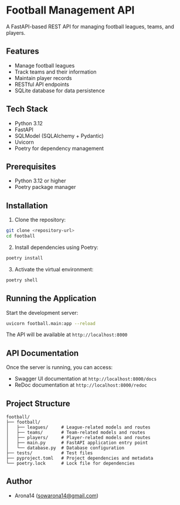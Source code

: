 # Football Management API

A FastAPI-based REST API for managing football leagues, teams, and players.

## Features

- Manage football leagues
- Track teams and their information
- Maintain player records
- RESTful API endpoints
- SQLite database for data persistence

## Tech Stack

- Python 3.12
- FastAPI
- SQLModel (SQLAlchemy + Pydantic)
- Uvicorn
- Poetry for dependency management

## Prerequisites

- Python 3.12 or higher
- Poetry package manager

## Installation

1. Clone the repository:
```bash
git clone <repository-url>
cd football
```

2. Install dependencies using Poetry:
```bash
poetry install
```

3. Activate the virtual environment:
```bash
poetry shell
```

## Running the Application

Start the development server:
```bash
uvicorn football.main:app --reload
```

The API will be available at `http://localhost:8000`

## API Documentation

Once the server is running, you can access:
- Swagger UI documentation at `http://localhost:8000/docs`
- ReDoc documentation at `http://localhost:8000/redoc`

## Project Structure

```
football/
├── football/
│   ├── leagues/     # League-related models and routes
│   ├── teams/       # Team-related models and routes
│   ├── players/     # Player-related models and routes
│   ├── main.py      # FastAPI application entry point
│   └── database.py  # Database configuration
├── tests/           # Test files
├── pyproject.toml   # Project dependencies and metadata
└── poetry.lock      # Lock file for dependencies
```

## Author

- Arona14 (sowarona14@gmail.com)
